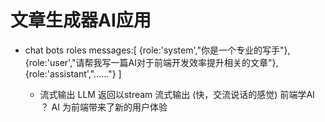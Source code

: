 # 文章生成器AI应用

- chat bots roles
  messages:[
    {role:'system',"你是一个专业的写手"},
    {role:'user',"请帮我写一篇AI对于前端开发效率提升相关的文章"},
    {role:'assistant',"......"}
  ]

  - 流式输出
    LLM 返回以stream 流式输出 (快，交流说话的感觉)
    前端学AI ？ AI 为前端带来了新的用户体验 